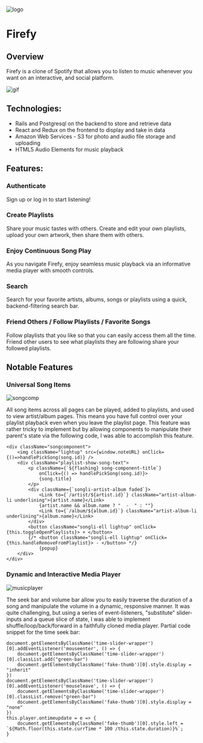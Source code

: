 ![logo](app/assets/images/firefy-logo2.png?raw=true)
# Firefy

## Overview
Firefy is a clone of Spotify that allows you to listen to music whenever you want on an interactive, and social platform.  

![gif](app/assets/firefy.gif)


## Technologies:
* Rails and Postgresql on the backend to store and retrieve data
* React and Redux on the frontend to display and take in data
* Amazon Web Services - S3 for photo and audio file storage and uploading
* HTML5 Audio Elements for music playback


## Features:
### Authenticate 
Sign up or log in to start listening!
### Create Playlists
Share your music tastes with others. Create and edit your own playlists, upload your own artwork, then share them with others.

### Enjoy Continuous Song Play
As you navigate Firefy, enjoy seamless music playback via an informative media player with smooth controls.

### Search
Search for your favorite artists, albums, songs or playlists using a quick, backend-filtering search bar. 

### Friend Others / Follow Playlists / Favorite Songs
Follow playlists that you like so that you can easily access them all the time.  Friend other users to see what playlists they are following share your followed playlists.

## Notable Features

### Universal Song Items
![songcomp](app/assets/images/songcomp_screenshot.png?raw=true)

All song items across all pages can be played, added to playlists, and used to view artist/album pages.  This means you have full control over your playlist playback even when you leave the playlist page.  This feature was rather tricky to implement but by allowing components to manipulate their parent's state via the following code, I was able to accomplish this feature.
```
<div className="songcomponent">
    <img className="lightup" src={window.noteURL} onClick={()=>handlePickSong(song.id)} />
    <div className="playlist-show-song-text">
        <p className={`${flashing} song-component-title`} 
            onClick={() => handlePickSong(song.id)}>
            {song.title}
        </p>
        <div className={`songli-artist-album faded`}>
            <Link to={`/artist/${artist.id}`} className="artist-album-li underlining">{artist.name}</Link>
            {artist.name && album.name ? "  -  " : ""}
            <Link to={`/album/${album.id}`} className="artist-album-li underlining">{album.name}</Link>
        </div>
        <button className="songli-ell lightup" onClick={this.toggleOpenPlaylists}> + </button>
        {/* <button className="songli-ell lightup" onClick={this.handleRemoveFromPlaylist}> - </button> */}
            {popup}
    </div>
</div>
```

### Dynamic and Interactive Media Player
![musicplayer](app/assets/images/musicplayer_screenshot.png?raw=true)

The seek bar and volume bar allow you to easily traverse the duration of a song and manipulate the volume in a dynamic, responsive manner. It was quite challenging, but using a series of event-listeners, "substitute" slider-inputs and a queue slice of state, I was able to implement shuffle/loop/back/forward in a faithfully cloned media player.  Partial code snippet for the time seek bar:
```
document.getElementsByClassName('time-slider-wrapper')[0].addEventListener('mouseenter', () => {
    document.getElementsByClassName('time-slider-wrapper')[0].classList.add("green-bar")
    document.getElementsByClassName('fake-thumb')[0].style.display = "inherit"
})                                        
document.getElementsByClassName('time-slider-wrapper')[0].addEventListener('mouseleave', () => {
    document.getElementsByClassName('time-slider-wrapper')[0].classList.remove("green-bar")
    document.getElementsByClassName('fake-thumb')[0].style.display = "none"
})
this.player.ontimeupdate = e => {
    document.getElementsByClassName('fake-thumb')[0].style.left = `${Math.floor(this.state.currTime * 100 /this.state.duration)}%`;
}  
```    
